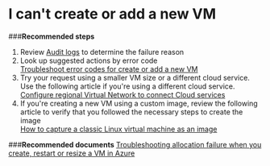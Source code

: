 <properties 
    articleTitle = "I can't create or add a new VM" 
    pageTitle = "I can't create or add a new VM" 
    description = "I can't create or add a new VM" 
    service = "microsoft.classiccompute"
    resource = "virtualmachines"
    articleAuthor = "kasparks"
    displayOrder = "4"
    selfHelpType = "resource"
    supportTopicIds = ""
    resourceTags = "linux"
    productPesIds = ""	 
 />
    
# I can't create or add a new VM

###**Recommended steps**
1. Review [Audit logs](data-blade:Microsoft_Azure_Insights.AzureDiagnosticsBladeWithParameter) to determine the failure reason
2. Look up suggested actions by error code <br>
[Troubleshoot error codes for create or add a new VM](https://azure.microsoft.com/documentation/articles/virtual-machines-allocation-failure/#error-string-lookup)
3. Try your request using a smaller VM size or a different cloud service. Use the following article if you're using a different cloud service. <br>
[Configure regional Virtual Network to connect Cloud services](https://azure.microsoft.com/blog/vnet-to-vnet-connecting-virtual-networks-in-azure-across-different-regions/)
4. If you're creating a new VM using a custom image, review the following article to verify that you followed the necessary steps to create the image <br>
[How to capture a classic Linux virtual machine as an image](https://azure.microsoft.com/documentation/articles/virtual-machines-linux-capture-image/)

###**Recommended documents**
[Troubleshooting allocation failure when you create, restart or resize a VM in Azure](https://azure.microsoft.com/documentation/articles/virtual-machines-allocation-failure/)
